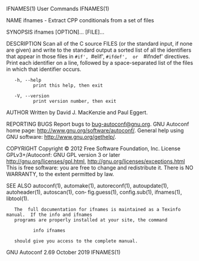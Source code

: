 IFNAMES(1)                                   User Commands                                  IFNAMES(1)

NAME
       ifnames - Extract CPP conditionals from a set of files

SYNOPSIS
       ifnames [OPTION]... [FILE]...

DESCRIPTION
       Scan  all  of  the  C  source FILES (or the standard input, if none are given) and write to the
       standard output a sorted list of all the identifiers that  appear  in  those  files  in  `#if',
       `#elif',  `#ifdef',  or  `#ifndef'  directives.  Print each identifier on a line, followed by a
       space-separated list of the files in which that identifier occurs.

       -h, --help
              print this help, then exit

       -V, --version
              print version number, then exit

AUTHOR
       Written by David J. MacKenzie and Paul Eggert.

REPORTING BUGS
       Report bugs to <bug-autoconf@gnu.org>.
       GNU Autoconf home page: <http://www.gnu.org/software/autoconf/>.
       General help using GNU software: <http://www.gnu.org/gethelp/>.

COPYRIGHT
       Copyright © 2012 Free Software Foundation, Inc.  License GPLv3+/Autoconf: GNU GPL version 3  or
       later <http://gnu.org/licenses/gpl.html>, <http://gnu.org/licenses/exceptions.html>
       This  is  free  software: you are free to change and redistribute it.  There is NO WARRANTY, to
       the extent permitted by law.

SEE ALSO
       autoconf(1),  automake(1),  autoreconf(1),  autoupdate(1),  autoheader(1),  autoscan(1),   con‐
       fig.guess(1), config.sub(1), ifnames(1), libtool(1).

       The  full documentation for ifnames is maintained as a Texinfo manual.  If the info and ifnames
       programs are properly installed at your site, the command

              info ifnames

       should give you access to the complete manual.

GNU Autoconf 2.69                            October 2019                                   IFNAMES(1)
